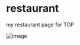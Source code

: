 # restaurant
my restaurant page for TOP

![image](https://user-images.githubusercontent.com/3532195/130931533-88995220-ee3a-4c69-a76d-b8bcc6c12266.png)
